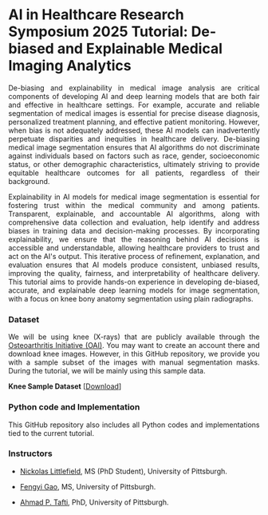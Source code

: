 # AI in Healthcare Research Symposium 2025 Tutorial: De-biased and Explainable Medical Imaging Analytics

<p align="justify">De-biasing and explainability in medical image analysis are critical components of developing AI and deep learning models that are both fair and effective in healthcare settings. For example, accurate and reliable segmentation of medical images is essential for precise disease diagnosis, personalized treatment planning, and effective patient monitoring. However, when bias is not adequately addressed, these AI models can inadvertently perpetuate disparities and inequities in healthcare delivery. De-biasing medical image segmentation ensures that AI algorithms do not discriminate against individuals based on factors such as race, gender, socioeconomic status, or other demographic characteristics, ultimately striving to provide equitable healthcare outcomes for all patients, regardless of their background.</p> 

<p align="justify">Explainability in AI models for medical image segmentation is essential for fostering trust within the medical community and among patients. Transparent, explainable, and accountable AI algorithms, along with comprehensive data collection and evaluation, help identify and address biases in training data and decision-making processes. By incorporating explainability, we ensure that the reasoning behind AI decisions is accessible and understandable, allowing healthcare providers to trust and act on the AI's output. This iterative process of refinement, explanation, and evaluation ensures that AI models produce consistent, unbiased results, improving the quality, fairness, and interpretability of healthcare delivery. This tutorial aims to provide hands-on experience in developing de-biased, accurate, and explainable deep learning models for image segmentation, with a focus on knee bony anatomy segmentation using plain radiographs.</p>


### Dataset
<p align="justify">We will be using knee (X-rays) that are publicly available through the <a href="https://nda.nih.gov/oai" target="_blank">Osteoarthritis Initiative (OAI)</a>. You may want to create an account there and download knee images. However, in this GitHub repository, we provide you with a sample subset of the images with manual segmentation masks. During the tutorial, we will be mainly using this sample data.</p>
<strong> Knee Sample Dataset</strong> [<a href="https://drive.google.com/file/d/1OMkD6_NMlBdgTbamB09wREn3qpuA36ew/view?usp=sharing" target="_blank">Download</a>]<br/>

### Python code and Implementation
<p align="justify">This GitHub repository also includes all Python codes and implementations tied to the current tutorial.</p>

### Instructors  
+ <p align="justify"><a href="https://pitthexai.github.io/people.html" target="_blank">Nickolas Littlefield</a>, MS (PhD Student), University of Pittsburgh.</p>
+ <p align="justify"><a href="https://pitthexai.github.io/people.html" target="_blank">Fengyi Gao</a>, MS, University of Pittsburgh.</p>
+ <p align="justify"><a href="https://pitthexai.github.io/people.html" target="_blank">Ahmad P. Tafti</a>, PhD, University of Pittsburgh.</p>


